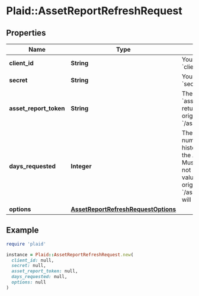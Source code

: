 # Plaid::AssetReportRefreshRequest

## Properties

| Name | Type | Description | Notes |
| ---- | ---- | ----------- | ----- |
| **client_id** | **String** | Your Plaid API &#x60;client_id&#x60;. | [optional] |
| **secret** | **String** | Your Plaid API &#x60;secret&#x60;. | [optional] |
| **asset_report_token** | **String** | The &#x60;asset_report_token&#x60; returned by the original call to &#x60;/asset_report/create&#x60; |  |
| **days_requested** | **Integer** | The maximum number of days of history to include in the Asset Report. Must be an integer. If not specified, the value from the original call to &#x60;/asset_report/create&#x60; will be used. | [optional] |
| **options** | [**AssetReportRefreshRequestOptions**](AssetReportRefreshRequestOptions.md) |  | [optional] |

## Example

```ruby
require 'plaid'

instance = Plaid::AssetReportRefreshRequest.new(
  client_id: null,
  secret: null,
  asset_report_token: null,
  days_requested: null,
  options: null
)
```

